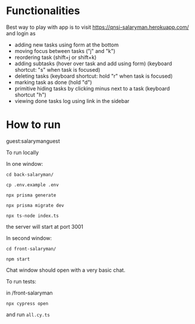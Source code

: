 # Functionalities
Best way to play with app is to visit https://qnsi-salaryman.herokuapp.com/ and login as

- adding new tasks using form at the bottom
- moving focus between tasks ("j" and "k")
- reordering task (shift+j or shift+k)
- adding subtasks (hover over task and add using form) (keyboard shortcut: "s" when task is focused)
- deleting tasks (keyboard shortcut: hold "r" when task is focused)
- marking task as done (hold "d")
- primitive hiding tasks by clicking minus next to a task (keyboard shortcut "h")
- viewing done tasks log using link in the sidebar

# How to run
guest:salarymanguest

To run locally

In one window:

`cd back-salaryman/`

`cp .env.example .env`

`npx prisma generate`

`npx prisma migrate dev`

`npx ts-node index.ts`

the server will start at port 3001

In second window:

`cd front-salaryman/`

`npm start`

Chat window should open with a very basic chat.

To run tests:

in /front-salaryman

`npx cypress open`

and run `all.cy.ts`
